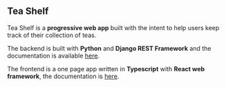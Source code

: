 ## Tea Shelf

Tea Shelf is a **progressive web app** built with the intent to help users keep
track of their collection of teas.

The backend is built with **Python** and **Django REST Framework** and the
documentation is available [here](https://teashelf.app/docs/api/).

The frontend is a one page app written in **Typescript** with
**React web framework**, the documentation is
[here](https://teashelf.app/docs/web/).
